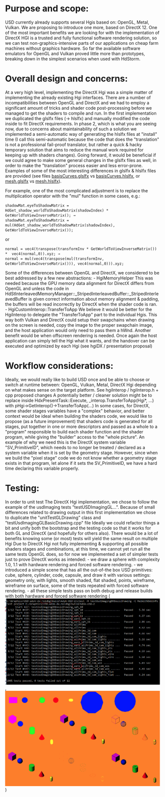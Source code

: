 # Purpose and scope:
  USD currently already supports several Hgis based on: OpenGL, Metal, Vulkan.
  We are proposing to introduce one more, based on DirectX 12.
  One of the most important benefits we are looking for with the implementation of DirectX HGI is a trusted and fully functional software rendering solution, so we can test non-graphics-intensive parts of our applications on cheap farm machines without graphics hardware. So far the available software emulators for OpenGL and Vulkan proved little more than prototypes, breaking down in the simplest scenarios when used with HdStorm.

# Overall design and concerns:
  At a very high level, implementing the DirectX Hgi was a simple matter of implementing the already existing Hgi interfaces.
  There are a number of incompatibilities between OpenGL and DirectX and we had to employ a significant amount of tricks and shader code post-processing before we managed to get the shaders to compile and run.
  In the first implementation we duplicated the glslfx files (-> hlslfx) and manually modified the code inside to fit DirectX requirements. In phase 2, which is what you are seeing now, due to concerns about maintainability of such a solution we implemented a semi-automatic way of generating the hlslfx files at "install" time (I call this semi-automatic because the code that does the "translation" is not a professional fail-proof translator, but rather a quick & hacky temporary solution that aims to reduce the manual work required for keeping up with shaders changes). Going forward, it would be beneficial if we could agree to make some general changes in the glslfx files as well, in order to make the "translation" process easier and less error-prone. Examples of some of the most interesting differences in glslfx & hlslfx files are provided (see files [basisCurves.glslfx](basisCurves.glslfx) vs [basisCurves.hlslfx](basisCurves.hlslfx), or [mesh.glslfx](mesh.glslfx) vs [mesh.hlslfx](mesh.hlslfx)).
  
  For example, one of the most complicated adjustment is to replace the multiplication operator with the "mul" function in some cases, e.g.:

    shadowMat.eyeToShadowMatrix = HdGet_shadow_worldToShadowMatrix(shadowIndex) * GetWorldToViewInverseMatrix(); →
    shadowMat.eyeToShadowMatrix = mul(HdGet_shadow_worldToShadowMatrix(shadowIndex), GetWorldToViewInverseMatrix());

  or

    normal = vec4(transpose(transformInv * GetWorldToViewInverseMatrix()) *  vec4(normal,0)).xyz; →
    normal = mul(vec4(transpose(mul(transformInv, GetWorldToViewInverseMatrix())), vec4(normal,0))).xyz;

  Some of the differences between OpenGL and DirectX, we considered to be best addressed by a few new abstractions:
    - HgiMemoryHelper
        This was needed because the GPU memory data alignment for DirectX differs from OpenGL and unless the code in HdStInterleavedMemoryManager::_StripedInterleavedBuffer::_StripedInterleavedBuffer is given correct information about memory alignment & padding, the buffers will be read incorrectly by DirectX when the shader code is ran.
    - HgiCustomInterop::TransferToApp
        We believe it would be better for the HgiInterop to delegate the "TransferToApp" part to the individual Hgis. This way both Vulkan and DirectX could setup their swapchains when drawing on the screen is needed, copy the image to the proper swapchain image, and the host application would only need to pass them a hWnd.
        Another benefit would be when offscreen rendering is needed. Once again the host application can simply tell the Hgi what it wants, and the handover can be executed and optimized by each Hgi (see hgiDX / presentation proposal)

# Workflow considerations:
  Ideally, we would really like to build USD once and be able to choose or switch at runtime between: OpenGL, Vulkan, Metal, DirectX Hgi depending on what makes sense on the target platform.
    See hgiInterop / hgiInterop.h + cpp proposed changes
    A potentially better / cleaner solution might be to replace inside HdxPresentTask::Execute, _interop.TransferToApp(Hgi*, ...) with pHgi->GetInterop()->TransferToApp(...)
  In some cases, for DirectX, some shader stages variables have a "complex" behavior, and better context would be ideal when building the shaders code, we would like to propose (as a future improvement) that shaders code is generated for all stages, put together in one or more descriptors and passed as a whole to a "program" responsible to build each shader function and the shader program, while giving the "builder" access to the "whole picture".
    An example of why we need this is the DirectX system variable "SV_PrimitiveID", which needs to no longer be treated / declared as a system variable when it is set by the geometry stage. However, since when we build the "pixel stage" code we do not know whether a geometry stage exists in that program, let alone if it sets the SV_PrimitiveID, we have a hard time declaring this variable properly.

# Testing:
  In order to unit test The DirectX Hgi implementation, we chose to follow the example of the usdImaging tests "testUSDImagingGL...".
    Because of small differences related to drawing output in this first implementation we chose to duplicate the "unitTestGLDrawing" class and "testUsdImagingGLBasicDrawing.cpp" file
    Ideally we could refactor things a bit and unify both the bootstrap and the testing code so that it works for both GL and DirectX (and hopefully for others also). There would be a lot of benefits knowing some (or most) tests will yield the same result on multiple Hgi
  Due to DirectX Hgi not fully implementing & supporting all possible shaders stages and combinations, at this time, we cannot yet run all the same tests OpenGL does, so for now we implemented a set of simpler tests just to prove DirectX works as intended:
    - we draw a sphere with complexity 1.0, 1.1 with hardware rendering and forced software rendering.
    - we introduced a simple scene that has all the out-of-the box USD primitives: cube, sphere, cylinder, code, capsule, and draw it with various settings: geometry only, with lights, smooth shaded, flat shaded, points, wireframe, wireframe on surface, some of the tests repeated with forced software rendering.
    - all these simple tests pass on both debug and release builds with both hardware and forced software rendering (![dx tests run result](DX_Hgi_tests_run.png), ![dx test what we draw and test](DX_Hgi_tests_images.png))
